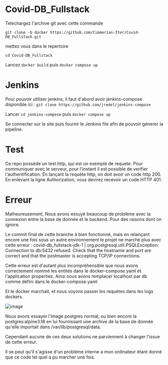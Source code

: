 # Covid-DB_Fullstack

Telechargez l'archive git avec cette commande

```git clone -b docker https://github.com/Cimmerian-Iter/Covid-DB_Fullstack.git```

mettez vous dans le repertoire 

```cd Covid-DB_Fullstack```

Lancez ```docker build``` puis ```docker compose up```

# Jenkins
Pour pouvoir utiliser jenkins, il faut d'abord avoir jenkins-compose disponible ici : ```git clone https://github.com/jredel/jenkins-compose```

Lancer ```cd jenkins-compose``` puis ```docker compose up```

Se connecter sur le site puis fournir le Jenkins file afin de pouvoir génerer la pipeline.

# Test

Ce repo possède un test.http, qui est un exemple de requete. Pour communiquer avec le serveur, pour l'instant il est possible de verifier l'authentification. En lançant la requète http, on doit avoir un code http 200. En enlevant la ligne Authorization, vous devirez recevoir un code HTTP 401.

# Erreur
Malheureusement, Nous avons essuyé beaucoup de problème avec la connexion entre la base de donnée et le backend. Pour des raisons dont on ignore.

Le commit final de cette branche à bien fonctionné, mais en relançant encore une fois sous un autre environnement le projet ne marche plus avec cette erreur : covid-db_fullstack-jdk-1  | org.postgresql.util.PSQLException: Connection to db:5432 refused. Check that the hostname and port are correct and that the postmaster is accepting TCP/IP connections.

Cette erreur est d'autant plus incompréhensible que nous avons correctement nommé les entités dans le docker-compose.yaml et l'application properties. Ainsi nous avons remplacer localhost par db comme défini dans le docker-compose.yaml

Et le docker marchait, et nous voyons passer les requètes dans les logs dockers.

![image](https://github.com/Cimmerian-Iter/Covid-DB_Fullstack/assets/37327589/3443d7db-297e-4055-a798-e6cba5c092cd)




Nous avons essayer l'image postgres normal, ou bien encore la postgres:alpine3.18 en lui fournissant une archive de la base de donnée qu'elle importait dans /var/lib/postgresql/data.

Cependant aucune de ces deux solutions ne parviennent à changer l'issue de cette erreur.

Il se peut qu'il s'agisse d'un problème interne a mon ordinateur étant donné que ce code tel quel à pu marcher une fois.


